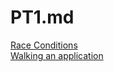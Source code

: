 # PT1.md
[Race Conditions](https://github.com/Nater-aide/PT1.md/blob/main/Raceconditions.md)  
[Walking an application](https://github.com/Nater-aide/PT1.md/blob/main/walking.md)  
